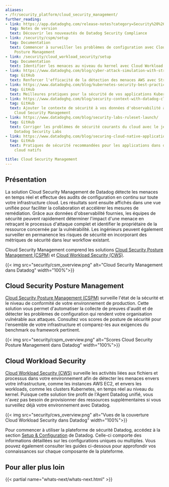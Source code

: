 ```yaml
---
aliases:
- /fr/security_platform/cloud_security_management/
further_reading:
- link: https://app.datadoghq.com/release-notes?category=Security%20%26%20Compliance
  tag: Notes de version
  text: Découvrir les nouveautés de Datadog Security Compliance
- link: /security/cspm/setup
  tag: Documentation
  text: Commencer à surveiller les problèmes de configuration avec Cloud Security
    Posture Management
- link: /security/cloud_workload_security/setup
  tag: Documentation
  text: Identifier les menaces au niveau du kernel avec Cloud Workload Security
- link: https://www.datadoghq.com/blog/cyber-attack-simulation-with-stratus-red-team/
  tag: GitHub
  text: Renforcer l'efficacité de la détection des menaces AWS avec Stratus Red Team
- link: https://www.datadoghq.com/blog/kubernetes-security-best-practices/
  tag: GitHub
  text: Meilleures pratiques pour la sécurité de vos applications Kubernetes
- link: https://www.datadoghq.com/blog/security-context-with-datadog-cloud-security-management/
  tag: GitHub
  text: Ajouter le contexte de sécurité à vos données d'observabilité avec Datadog
    Cloud Security Management
- link: https://www.datadoghq.com/blog/security-labs-ruleset-launch/
  tag: GitHub
  text: Corriger les problèmes de sécurité courants du cloud avec le jeu de règles
    Datadog Security Labs
- link: https://www.datadoghq.com/blog/securing-cloud-native-applications/
  tag: GitHub
  text: Pratiques de sécurité recommandées pour les applications dans des environnements
    cloud natifs

title: Cloud Security Management
---
```


## Présentation

La solution Cloud Security Management de Datadog détecte les menaces en temps réel et effectue des audits de configuration en continu sur toute votre infrastructure cloud. Les résultats sont ensuite affichés dans une vue unifiée pour faciliter la collaboration et accélérer les mesures de remédiation. Grâce aux données d'observabilité fournies, les équipes de sécurité peuvent rapidement déterminer l'impact d'une menace en retraçant le processus d'attaque complet et identifier le propriétaire de la ressource concernée par la vulnérabilité. Les ingénieurs peuvent également surveiller en permanence les risques de sécurité en incorporant des métriques de sécurité dans leur workflow existant.

Cloud Security Management comprend les solutions [Cloud Security Posture Management (CSPM)](#cloud-security-posture-management) et [Cloud Workload Security (CWS)](#cloud-workload-security).

{{< img src="security/csm_overview.png" alt="Cloud Security Management dans Datadog" width="100%">}}


## Cloud Security Posture Management

[Cloud Security Posture Management (CSPM)][1] surveille l'état de la sécurité et le niveau de conformité de votre environnement de production. Cette solution vous permet d'automatiser la collecte de preuves d'audit et de détecter les problèmes de configuration qui rendent votre organisation vulnérable aux attaques. Consultez vos scores de posture de sécurité pour l'ensemble de votre infrastructure et comparez-les aux exigences du benchmark ou framework pertinent.

{{< img src="security/cspm_overview.png" alt="Scores Cloud Security Posture Management dans Datadog" width="100%">}}

## Cloud Workload Security

[Cloud Workload Security (CWS)][2] surveille les activités liées aux fichiers et processus dans votre environnement afin de détecter les menaces envers votre infrastructure, comme les instances AWS EC2, et envers les workloads, comme les clusters Kubernetes, en temps réel au niveau du kernel. Puisque cette solution tire profit de l'Agent Datadog unifié, vous n'avez pas besoin de provisionner des ressources supplémentaires si vous surveillez déjà votre environnement avec Datadog.

{{< img src="security/cws_overview.png" alt="Vues de la couverture Cloud Workload Security dans Datadog" width="100%">}}

Pour commencer à utiliser la plateforme de sécurité Datadog, accédez à la section [Setup & Configuration][3] de Datadog. Celle-ci comporte des informations détaillées sur les configurations uniques ou multiples. Vous pouvez également consulter les guides ci-dessous pour approfondir vos connaissances sur chaque composante de la plateforme.

## Pour aller plus loin

{{< partial name="whats-next/whats-next.html" >}}

[1]: /fr/security/cspm/
[2]: /fr/security/cloud_workload_security/
[3]: https://app.datadoghq.com/security/configuration

